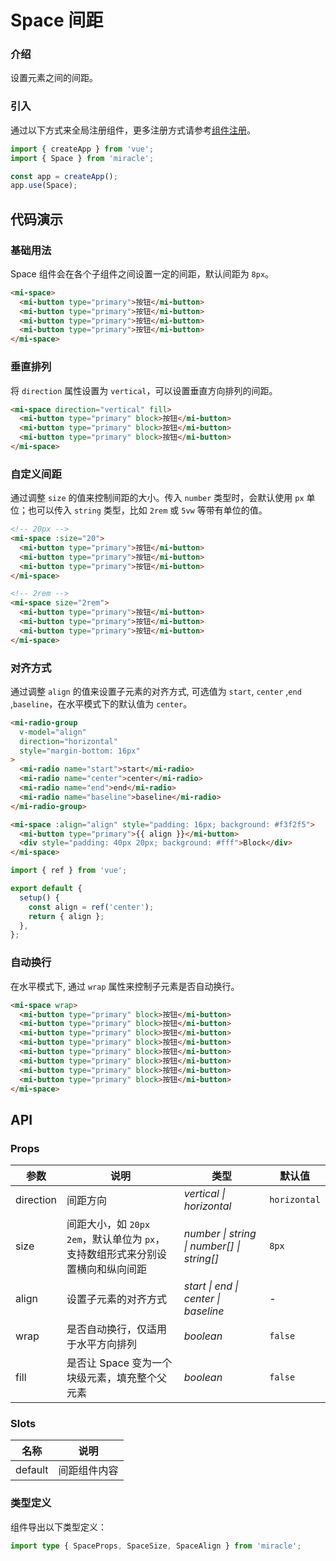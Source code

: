 # Space 间距

### 介绍

设置元素之间的间距。

### 引入

通过以下方式来全局注册组件，更多注册方式请参考[组件注册](#/zh-CN/advanced-usage#zu-jian-zhu-ce)。

```js
import { createApp } from 'vue';
import { Space } from 'miracle';

const app = createApp();
app.use(Space);
```

## 代码演示

### 基础用法

Space 组件会在各个子组件之间设置一定的间距，默认间距为 `8px`。

```html
<mi-space>
  <mi-button type="primary">按钮</mi-button>
  <mi-button type="primary">按钮</mi-button>
  <mi-button type="primary">按钮</mi-button>
  <mi-button type="primary">按钮</mi-button>
</mi-space>
```

### 垂直排列

将 `direction` 属性设置为 `vertical`，可以设置垂直方向排列的间距。

```html
<mi-space direction="vertical" fill>
  <mi-button type="primary" block>按钮</mi-button>
  <mi-button type="primary" block>按钮</mi-button>
  <mi-button type="primary" block>按钮</mi-button>
</mi-space>
```

### 自定义间距

通过调整 `size` 的值来控制间距的大小。传入 `number` 类型时，会默认使用 `px` 单位；也可以传入 `string` 类型，比如 `2rem` 或 `5vw` 等带有单位的值。

```html
<!-- 20px -->
<mi-space :size="20">
  <mi-button type="primary">按钮</mi-button>
  <mi-button type="primary">按钮</mi-button>
  <mi-button type="primary">按钮</mi-button>
</mi-space>

<!-- 2rem -->
<mi-space size="2rem">
  <mi-button type="primary">按钮</mi-button>
  <mi-button type="primary">按钮</mi-button>
  <mi-button type="primary">按钮</mi-button>
</mi-space>
```

### 对齐方式

通过调整 `align` 的值来设置子元素的对齐方式, 可选值为 `start`, `center` ,`end` ,`baseline`，在水平模式下的默认值为 `center`。

```html
<mi-radio-group
  v-model="align"
  direction="horizontal"
  style="margin-bottom: 16px"
>
  <mi-radio name="start">start</mi-radio>
  <mi-radio name="center">center</mi-radio>
  <mi-radio name="end">end</mi-radio>
  <mi-radio name="baseline">baseline</mi-radio>
</mi-radio-group>

<mi-space :align="align" style="padding: 16px; background: #f3f2f5">
  <mi-button type="primary">{{ align }}</mi-button>
  <div style="padding: 40px 20px; background: #fff">Block</div>
</mi-space>
```

```js
import { ref } from 'vue';

export default {
  setup() {
    const align = ref('center');
    return { align };
  },
};
```

### 自动换行

在水平模式下, 通过 `wrap` 属性来控制子元素是否自动换行。

```html
<mi-space wrap>
  <mi-button type="primary" block>按钮</mi-button>
  <mi-button type="primary" block>按钮</mi-button>
  <mi-button type="primary" block>按钮</mi-button>
  <mi-button type="primary" block>按钮</mi-button>
  <mi-button type="primary" block>按钮</mi-button>
  <mi-button type="primary" block>按钮</mi-button>
  <mi-button type="primary" block>按钮</mi-button>
  <mi-button type="primary" block>按钮</mi-button>
</mi-space>
```

## API

### Props

| 参数 | 说明 | 类型 | 默认值 |
| --- | --- | --- | --- |
| direction | 间距方向 | _vertical \| horizontal_ | `horizontal` |
| size | 间距大小，如 `20px` `2em`，默认单位为 `px`，支持数组形式来分别设置横向和纵向间距 | _number \| string \| number[] \| string[]_ | `8px` |
| align | 设置子元素的对齐方式 | _start \| end \| center \| baseline_ | - |
| wrap | 是否自动换行，仅适用于水平方向排列 | _boolean_ | `false` |
| fill | 是否让 Space 变为一个块级元素，填充整个父元素 | _boolean_ | `false` |

### Slots

| 名称    | 说明         |
| ------- | ------------ |
| default | 间距组件内容 |

### 类型定义

组件导出以下类型定义：

```ts
import type { SpaceProps, SpaceSize, SpaceAlign } from 'miracle';
```
